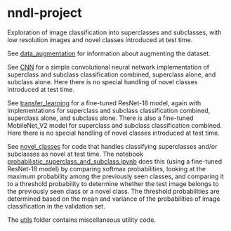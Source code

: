 # nndl-project

Exploration of image classification into superclasses and subclasses, with low resolution images and novel classes introduced at test time.  

See [data_augmentation](data_augmentation/) for information about augmenting the dataset.  

See [CNN](CNN/) for a simple convolutional neural network implementation of superclass and subclass classification combined, superclass alone, and subclass alone. Here there is no special handling of novel classes introduced at test time.    

See [transfer_learning](transfer_learning/) for a fine-tuned ResNet-18 model, again with implementations for superclass and subclass classification combined, superclass alone, and subclass alone. There is also a fine-tuned MobileNet_V2 model for superclass and subclass classification combined. Here there is no special handling of novel classes introduced at test time.    

See [novel_classes](novel_classes/) for code that handles classifying superclasses and/or subclasses as novel at test time.  The notebook [probabilistic_superclass_and_subclass.ipynb](novel_classes/probabilistic_superclass_and_subclass.ipynb) does this (using a fine-tuned ResNet-18 model) by comparing softmax probabilities, looking at the maximum probability among the previously seen classes, and comparing it to a threshold probability to determine whether the test image belongs to the previously seen class or a novel class. The threshold probabilities are determined based on the mean and variance of the probabilities of image classification in the validation set.   

The [utils](utils/) folder contains miscellaneous utility code.  

